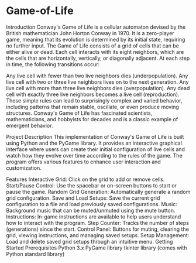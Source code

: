 # Game-of-Life

Introduction
Conway's Game of Life is a cellular automaton devised by the British mathematician John Horton Conway in 1970. It is a zero-player game, meaning that its evolution is determined by its initial state, requiring no further input. The Game of Life consists of a grid of cells that can be either alive or dead. Each cell interacts with its eight neighbors, which are the cells that are horizontally, vertically, or diagonally adjacent. At each step in time, the following transitions occur:

Any live cell with fewer than two live neighbors dies (underpopulation).
Any live cell with two or three live neighbors lives on to the next generation.
Any live cell with more than three live neighbors dies (overpopulation).
Any dead cell with exactly three live neighbors becomes a live cell (reproduction).
These simple rules can lead to surprisingly complex and varied behavior, including patterns that remain stable, oscillate, or even produce moving structures. Conway's Game of Life has fascinated scientists, mathematicians, and hobbyists for decades and is a classic example of emergent behavior.

Project Description
This implementation of Conway's Game of Life is built using Python and the PyGame library. It provides an interactive graphical interface where users can create their initial configuration of live cells and watch how they evolve over time according to the rules of the game. The program offers various features to enhance user interaction and customization.

Features
Interactive Grid: Click on the grid to add or remove cells.
Start/Pause Control: Use the spacebar or on-screen buttons to start or pause the game.
Random Grid Generation: Automatically generate a random grid configuration.
Save and Load Setups: Save the current grid configuration to a file and load previously saved configurations.
Music: Background music that can be muted/unmuted using the mute button.
Instructions: In-game instructions are available to help users understand how to interact with the program.
Step Counter: Tracks the number of steps (generations) since the start.
Control Panel: Buttons for muting, clearing the grid, viewing instructions, and managing saved setups.
Setup Management: Load and delete saved grid setups through an intuitive menu.
Getting Started
Prerequisites
Python 3.x
PyGame library
tkinter library (comes with Python standard library)
